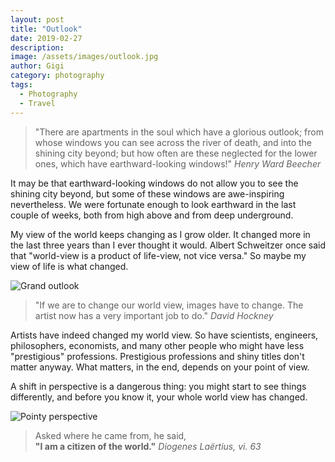 ```yaml
---
layout: post
title: "Outlook"
date: 2019-02-27
description:
image: /assets/images/outlook.jpg
author: Gigi
category: photography
tags:
  - Photography
  - Travel
---
```


<blockquote>
"There are apartments in the soul which have a glorious outlook; from whose windows you can see across the river of death, and into the shining city beyond; but how often are these neglected for the lower ones, which have earthward-looking windows!"
<cite>Henry Ward Beecher</cite>
</blockquote>

It may be that earthward-looking windows do not allow you to see the shining city beyond, but some of these windows are awe-inspiring nevertheless. We were fortunate enough to look earthward in the last couple of weeks, both from high above and from deep underground.

My view of the world keeps changing as I grow older. It changed more in the last three years than I ever thought it would. Albert Schweitzer once said that "world-view is a product of life-view, not vice versa." So maybe my view of life is what changed.

![Grand outlook](/assets/images/grand-canyon.jpg#full)

<blockquote>
"If we are to change our world view, images have to change. The artist now has a very important job to do."
<cite>David Hockney</cite>
</blockquote>

Artists have indeed changed my world view. So have scientists, engineers, philosophers, economists, and many other people who might have less "prestigious" professions. Prestigious professions and shiny titles don't matter anyway. What matters, in the end, depends on your point of view.

A shift in perspective is a dangerous thing: you might start to see things differently, and before you know it, your whole world view has changed.

![Pointy perspective](/assets/images/bryce-canyon.jpg#full)

<blockquote>
Asked where he came from, he said, <br/><b>"I am a citizen of the world."</b>
<cite>Diogenes Laërtius, vi. 63</cite>
</blockquote>
